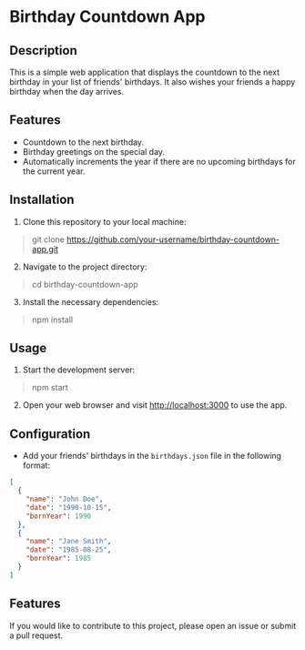 # Birthday Countdown App

## Description

This is a simple web application that displays the countdown to the next birthday in your list of friends' birthdays. It also wishes your friends a happy birthday when the day arrives.

## Features

- Countdown to the next birthday.
- Birthday greetings on the special day.
- Automatically increments the year if there are no upcoming birthdays for the current year.

## Installation

1. Clone this repository to your local machine:
> git clone https://github.com/your-username/birthday-countdown-app.git
2. Navigate to the project directory:
> cd birthday-countdown-app
3. Install the necessary dependencies:
> npm install

## Usage

1. Start the development server:
> npm start
2. Open your web browser and visit [http://localhost:3000](http://localhost:3000) to use the app.

## Configuration

- Add your friends' birthdays in the `birthdays.json` file in the following format:

```json
[
  {
    "name": "John Doe",
    "date": "1990-10-15",
    "bornYear": 1990
  },
  {
    "name": "Jane Smith",
    "date": "1985-08-25",
    "bornYear": 1985
  }
]
```

## Features
If you would like to contribute to this project, please open an issue or submit a pull request.

